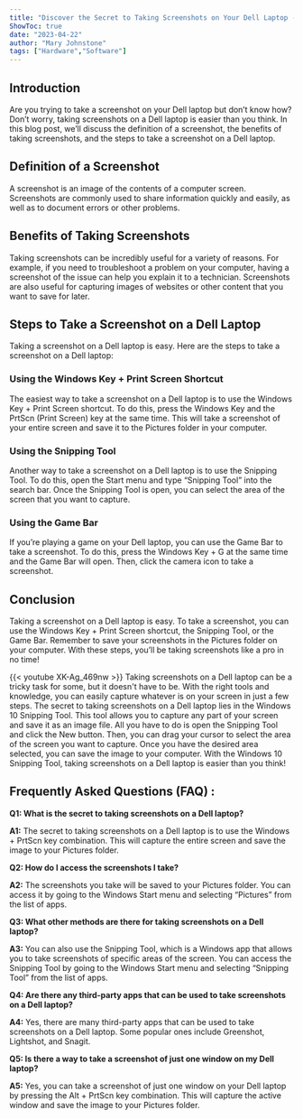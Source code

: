 ```yaml
---
title: "Discover the Secret to Taking Screenshots on Your Dell Laptop - It's Easier Than You Think!"
ShowToc: true 
date: "2023-04-22"
author: "Mary Johnstone" 
tags: ["Hardware","Software"]
---
```

## Introduction

Are you trying to take a screenshot on your Dell laptop but don’t know how? Don’t worry, taking screenshots on a Dell laptop is easier than you think. In this blog post, we’ll discuss the definition of a screenshot, the benefits of taking screenshots, and the steps to take a screenshot on a Dell laptop.

## Definition of a Screenshot

A screenshot is an image of the contents of a computer screen. Screenshots are commonly used to share information quickly and easily, as well as to document errors or other problems.

## Benefits of Taking Screenshots

Taking screenshots can be incredibly useful for a variety of reasons. For example, if you need to troubleshoot a problem on your computer, having a screenshot of the issue can help you explain it to a technician. Screenshots are also useful for capturing images of websites or other content that you want to save for later.

## Steps to Take a Screenshot on a Dell Laptop

Taking a screenshot on a Dell laptop is easy. Here are the steps to take a screenshot on a Dell laptop:

### Using the Windows Key + Print Screen Shortcut

The easiest way to take a screenshot on a Dell laptop is to use the Windows Key + Print Screen shortcut. To do this, press the Windows Key and the PrtScn (Print Screen) key at the same time. This will take a screenshot of your entire screen and save it to the Pictures folder in your computer.

### Using the Snipping Tool

Another way to take a screenshot on a Dell laptop is to use the Snipping Tool. To do this, open the Start menu and type “Snipping Tool” into the search bar. Once the Snipping Tool is open, you can select the area of the screen that you want to capture.

### Using the Game Bar

If you’re playing a game on your Dell laptop, you can use the Game Bar to take a screenshot. To do this, press the Windows Key + G at the same time and the Game Bar will open. Then, click the camera icon to take a screenshot.

## Conclusion

Taking a screenshot on a Dell laptop is easy. To take a screenshot, you can use the Windows Key + Print Screen shortcut, the Snipping Tool, or the Game Bar. Remember to save your screenshots in the Pictures folder on your computer. With these steps, you’ll be taking screenshots like a pro in no time!

{{< youtube XK-Ag_469nw >}} 
Taking screenshots on a Dell laptop can be a tricky task for some, but it doesn't have to be. With the right tools and knowledge, you can easily capture whatever is on your screen in just a few steps. The secret to taking screenshots on a Dell laptop lies in the Windows 10 Snipping Tool. This tool allows you to capture any part of your screen and save it as an image file. All you have to do is open the Snipping Tool and click the New button. Then, you can drag your cursor to select the area of the screen you want to capture. Once you have the desired area selected, you can save the image to your computer. With the Windows 10 Snipping Tool, taking screenshots on a Dell laptop is easier than you think!

## Frequently Asked Questions (FAQ) :
**Q1: What is the secret to taking screenshots on a Dell laptop?**

**A1:** The secret to taking screenshots on a Dell laptop is to use the Windows + PrtScn key combination. This will capture the entire screen and save the image to your Pictures folder.

**Q2: How do I access the screenshots I take?**

**A2:** The screenshots you take will be saved to your Pictures folder. You can access it by going to the Windows Start menu and selecting “Pictures” from the list of apps.

**Q3: What other methods are there for taking screenshots on a Dell laptop?**

**A3:** You can also use the Snipping Tool, which is a Windows app that allows you to take screenshots of specific areas of the screen. You can access the Snipping Tool by going to the Windows Start menu and selecting “Snipping Tool” from the list of apps.

**Q4: Are there any third-party apps that can be used to take screenshots on a Dell laptop?**

**A4:** Yes, there are many third-party apps that can be used to take screenshots on a Dell laptop. Some popular ones include Greenshot, Lightshot, and Snagit.

**Q5: Is there a way to take a screenshot of just one window on my Dell laptop?**

**A5:** Yes, you can take a screenshot of just one window on your Dell laptop by pressing the Alt + PrtScn key combination. This will capture the active window and save the image to your Pictures folder.


